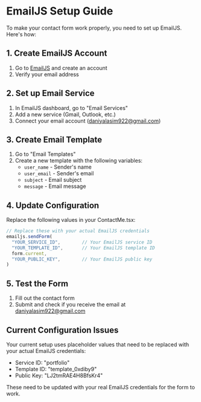 # EmailJS Setup Guide

To make your contact form work properly, you need to set up EmailJS. Here's how:

## 1. Create EmailJS Account
1. Go to [EmailJS](https://www.emailjs.com/) and create an account
2. Verify your email address

## 2. Set up Email Service
1. In EmailJS dashboard, go to "Email Services"
2. Add a new service (Gmail, Outlook, etc.)
3. Connect your email account (daniyalasim922@gmail.com)

## 3. Create Email Template
1. Go to "Email Templates"
2. Create a new template with the following variables:
   - `user_name` - Sender's name
   - `user_email` - Sender's email
   - `subject` - Email subject
   - `message` - Email message

## 4. Update Configuration
Replace the following values in your ContactMe.tsx:

```javascript
// Replace these with your actual EmailJS credentials
emailjs.sendForm(
  "YOUR_SERVICE_ID",        // Your EmailJS service ID
  "YOUR_TEMPLATE_ID",       // Your EmailJS template ID  
  form.current,
  "YOUR_PUBLIC_KEY",        // Your EmailJS public key
)
```

## 5. Test the Form
1. Fill out the contact form
2. Submit and check if you receive the email at daniyalasim922@gmail.com

## Current Configuration Issues
Your current setup uses placeholder values that need to be replaced with your actual EmailJS credentials:
- Service ID: "portfolio" 
- Template ID: "template_0xdiby9"
- Public Key: "LJ2tmRAE4H8BfsKr4"

These need to be updated with your real EmailJS credentials for the form to work. 